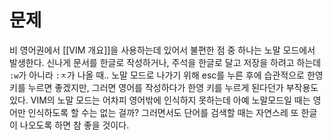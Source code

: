# 문제
비 영어권에서 [[VIM 개요]]을 사용하는데 있어서 불편한 점 중 하나는 노말 모드에서 발생한다. 
신나게 문서를 한글로 작성하거나, 주석을 한글로 달고 저장을 하려고 하는데 `:w`가 아니라 `:ㅈ`가 나올 때..
노말 모드로 나가기 위해 esc를 누른 후에 습관적으로 한영 키를 누르면 좋겠지만, 그러면 영어를 작성하다가 한영 키를 누르게 된다던가 부작용도 있다. 
VIM의 노말 모드는 어차피 영어밖에 인식하지 못하는데 아예 노말모드일 때는 영어만 인식하도록 할 수는 없는 걸까?
그러면서도 단어를 검색할 때는 자연스레 또 한글이 나오도록 하면 참 좋을 것이다. 